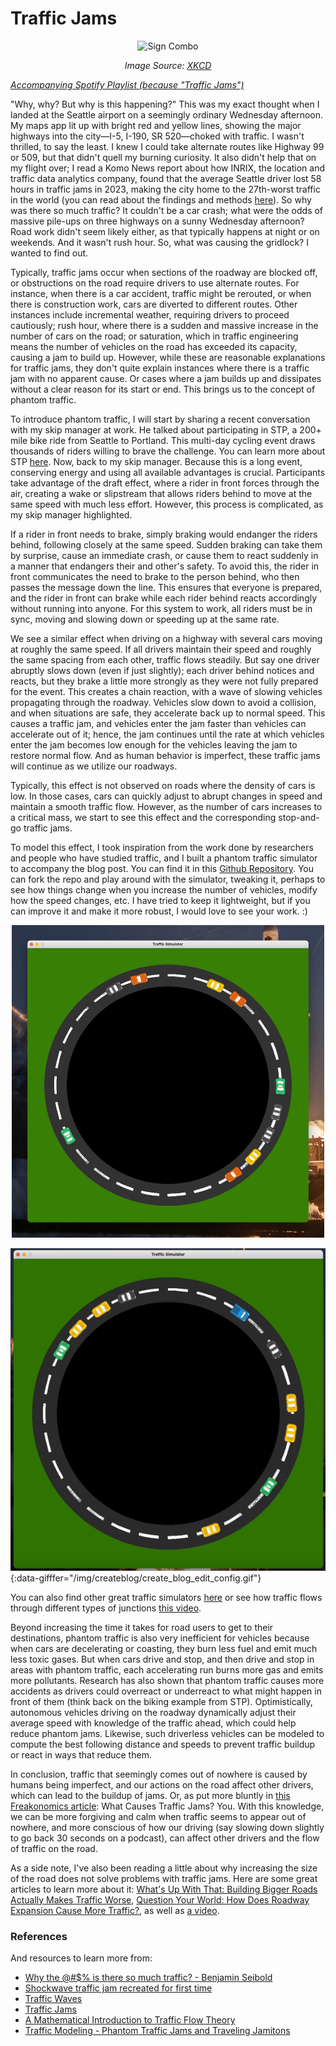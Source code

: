 # Traffic Jams

<p align="center">
  <img src="https://imgs.xkcd.com/comics/sign_combo.png" alt="Sign Combo">
</p>

<p align="center">
  <em> Image Source: <a href="https://xkcd.com/">XKCD</a> </em>
</p>

_[Accompanying Spotify Playlist (because "Traffic Jams")](https://open.spotify.com/playlist/4xrpRKZEZjlLW6ULkZcM7l?si=i5iyww4dTLO_jr2ols5XkQ&pi=u--2OggpItT1Wz)_

"Why, why? But why is this happening?" This was my exact thought when I landed at the Seattle airport on a seemingly ordinary Wednesday afternoon. My maps app lit up with bright red and yellow lines, showing the major highways into the city—I-5, I-190, SR 520—choked with traffic. I wasn't thrilled, to say the least. I knew I could take alternate routes like Highway 99 or 509, but that didn't quell my burning curiosity. It also didn't help that on my flight over; I read a Komo News report about how INRIX, the location and traffic data analytics company, found that the average Seattle driver lost 58 hours in traffic jams in 2023, making the city home to the 27th-worst traffic in the world (you can read about the findings and methods [here](https://komonews.com/news/local/seattle-traffic-inrix-global-scorecard-report-washington-king-county-commute-rush-hour-world-united-states-ranking-world-patterns-driving-gas-cost-work-metro-bus-train-transit)). So why was there so much traffic? It couldn't be a car crash; what were the odds of massive pile-ups on three highways on a sunny Wednesday afternoon? Road work didn't seem likely either, as that typically happens at night or on weekends. And it wasn't rush hour. So, what was causing the gridlock? I wanted to find out.

Typically, traffic jams occur when sections of the roadway are blocked off, or obstructions on the road require drivers to use alternate routes. For instance, when there is a car accident, traffic might be rerouted, or when there is construction work, cars are diverted to different routes. Other instances include incremental weather, requiring drivers to proceed cautiously; rush hour, where there is a sudden and massive increase in the number of cars on the road; or saturation, which in traffic engineering means the number of vehicles on the road has exceeded its capacity, causing a jam to build up. However, while these are reasonable explanations for traffic jams, they don't quite explain instances where there is a traffic jam with no apparent cause. Or cases where a jam builds up and dissipates without a clear reason for its start or end. This brings us to the concept of phantom traffic.

To introduce phantom traffic, I will start by sharing a recent conversation with my skip manager at work. He talked about participating in STP, a 200+ mile bike ride from Seattle to Portland. This multi-day cycling event draws thousands of riders willing to brave the challenge. You can learn more about STP [here](https://strambecco.com/event/seattle-to-portland-stp/). Now, back to my skip manager. Because this is a long event, conserving energy and using all available advantages is crucial. Participants take advantage of the draft effect, where a rider in front forces through the air, creating a wake or slipstream that allows riders behind to move at the same speed with much less effort. However, this process is complicated, as my skip manager highlighted.

If a rider in front needs to brake, simply braking would endanger the riders behind, following closely at the same speed. Sudden braking can take them by surprise, cause an immediate crash, or cause them to react suddenly in a manner that endangers their and other's safety. To avoid this, the rider in front communicates the need to brake to the person behind, who then passes the message down the line. This ensures that everyone is prepared, and the rider in front can brake while each rider behind reacts accordingly without running into anyone. For this system to work, all riders must be in sync, moving and slowing down or speeding up at the same rate.

We see a similar effect when driving on a highway with several cars moving at roughly the same speed. If all drivers maintain their speed and roughly the same spacing from each other, traffic flows steadily. But say one driver abruptly slows down (even if just slightly); each driver behind notices and reacts, but they brake a little more strongly as they were not fully prepared for the event. This creates a chain reaction, with a wave of slowing vehicles propagating through the roadway. Vehicles slow down to avoid a collision, and when situations are safe, they accelerate back up to normal speed. This causes a traffic jam, and vehicles enter the jam faster than vehicles can accelerate out of it; hence, the jam continues until the rate at which vehicles enter the jam becomes low enough for the vehicles leaving the jam to restore normal flow. And as human behavior is imperfect, these traffic jams will continue as we utilize our roadways.

Typically, this effect is not observed on roads where the density of cars is low. In those cases, cars can quickly adjust to abrupt changes in speed and maintain a smooth traffic flow. However, as the number of cars increases to a critical mass, we start to see this effect and the corresponding stop-and-go traffic jams.

To model this effect, I took inspiration from the work done by researchers and people who have studied traffic, and I built a phantom traffic simulator to accompany the blog post. You can find it in this [Github Repository](https://github.com/mubbie/phantom-traffic-jam-simulation). You can fork the repo and play around with the simulator, tweaking it, perhaps to see how things change when you increase the number of vehicles, modify how the speed changes, etc. I have tried to keep it lightweight, but if you can improve it and make it more robust, I would love to see your work. :)

<p align="center">
  <img src="../img/2024-07-28-traffic-jam-simulation.jpeg" alt="Phantom Traffic Jam Simulation" width="500" height="500">
</p>

!["Phantom Traffic Jam Simulation"](../img/2024-07-28-phantom-traffic-jam-sim.gif){:data-gifffer="/img/createblog/create_blog_edit_config.gif"}


You can also find other great traffic simulators [here](https://www.traffic-simulation.de/) or see how traffic flows through different types of junctions [this video](https://www.youtube.com/watch?v=yITr127KZtQ).

Beyond increasing the time it takes for road users to get to their destinations, phantom traffic is also very inefficient for vehicles because when cars are decelerating or coasting, they burn less fuel and emit much less toxic gases. But when cars drive and stop, and then drive and stop in areas with phantom traffic, each accelerating run burns more gas and emits more pollutants. Research has also shown that phantom traffic causes more accidents as drivers could overreact or underreact to what might happen in front of them (think back on the biking example from STP). Optimistically, autonomous vehicles driving on the roadway dynamically adjust their average speed with knowledge of the traffic ahead, which could help reduce phantom jams. Likewise, such driverless vehicles can be modeled to compute the best following distance and speeds to prevent traffic buildup or react in ways that reduce them.

In conclusion, traffic that seemingly comes out of nowhere is caused by humans being imperfect, and our actions on the road affect other drivers, which can lead to the buildup of jams. Or, as put more bluntly in [this Freakonomics article](https://freakonomics.com/2008/03/what-causes-traffic-jams-you/): What Causes Traffic Jams? You. With this knowledge, we can be more forgiving and calm when traffic seems to appear out of nowhere, and more conscious of how our driving (say slowing down slightly to go back 30 seconds on a podcast), can affect other drivers and the flow of traffic on the road.

As a side note, I've also been reading a little about why increasing the size of the road does not solve problems with traffic jams. Here are some great articles to learn more about it: [What's Up With That: Building Bigger Roads Actually Makes Traffic Worse](https://www.wired.com/2014/06/wuwt-traffic-induced-demand/), [Question Your World: How Does Roadway Expansion Cause More Traffic?](https://smv.org/learn/blog/how-does-roadway-expansion-cause-more-traffic/), as well as [a video](https://youtu.be/bQld7iJJSyk?si=-gJH9E_NqGTxn_c_).

### References

And resources to learn more from: 
- [Why the @#$% is there so much traffic? - Benjamin Seibold](https://www.youtube.com/watch?v=TNokBgtSUvQ&t=11s)
- [Shockwave traffic jam recreated for first time](https://www.newscientist.com/article/dn13402-shockwave-traffic-jam-recreated-for-first-time/)
- [Traffic Waves](http://trafficwaves.org/)
- [Traffic Jams](https://www.smartmotorist.com/traffic-jams)
- [A Mathematical Introduction to
Traffic Flow Theory](https://helper.ipam.ucla.edu/publications/tratut/tratut_12985.pdf)
- [Traffic Modeling - Phantom Traffic Jams and Traveling Jamitons](https://math.mit.edu/traffic/)
